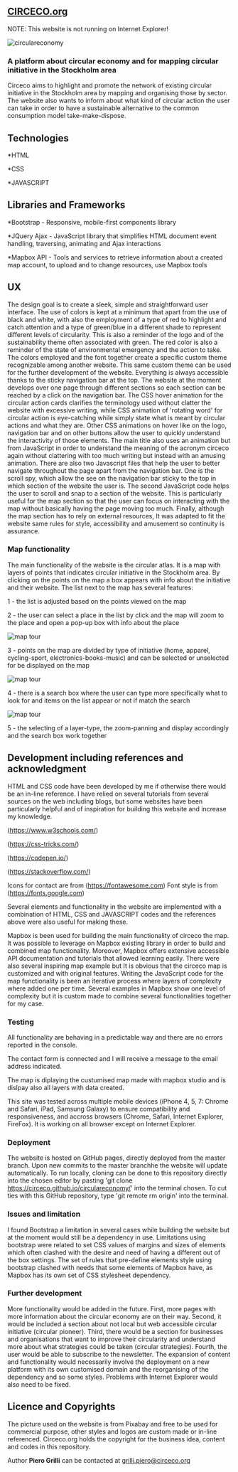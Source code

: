 ## [CIRCECO.org](https://circeco.github.io/circulareconomy/)

NOTE: This website is not running on Internet Explorer!  

![circulareconomy](https://circeco.github.io/circulareconomy/assets/img/demo/home_page.jpg)

### A platform about circular economy and for mapping circular initiative in the Stockholm area
Circeco aims to highlight and promote the network of existing circular initiative in the Stockholm area by mapping and organising those by sector. The website also wants to inform about what kind of circular action the user can take in order to have a sustainable alternative to the common consumption model take-make-dispose. 

## Technologies 

*HTML

*CSS 

*JAVASCRIPT

## Libraries and Frameworks 

*Bootstrap - Responsive, mobile-first components library 

*JQuery Ajax - JavaScript library that simplifies HTML document event handling, traversing, animating and Ajax interactions 

*Mapbox API - Tools and services to retrieve information about a created map account, to upload and to change resources, use Mapbox tools


## UX
The design goal is to create a sleek, simple and straightforward user interface. The use of colors is kept at a minimum that apart from the use of black and white, with also the employment of a type of red to highlight and catch attention and a type of green/blue in a different shade to represent different levels of circularity. This is also a reminder of the logo and of the sustainability theme often associated with green. The red color is also a reminder of the state of environmental emergency and the action to take. The colors employed and the font together create a specific custom theme recognizable among another website. This same custom theme can be used for the further development of the website. 
Everything is always accessible thanks to the sticky navigation bar at the top. The website at the moment develops over one page through different sections so each section can be reached by a click on the navigation bar. 
The CSS hover animation for the circular action cards clarifies the terminology used without clatter the website with excessive writing, while CSS animation of 'rotating word' for circular action is eye-catching while simply state what is meant by circular actions and what they are. Other CSS animations on hover like on the logo, navigation bar and on other buttons allow the user to quickly understand the interactivity of those elements. 
The main title also uses an animation but from JavaScript in order to understand the meaning of the acronym circeco again without clattering with too much writing but instead with an amusing animation. There are also two Javascript files that help the user to better navigate throughout the page apart from the navigation bar. One is the scroll spy, which allow the see on the navigation bar sticky to the top in which section of the website the user is. The second JavaScript code helps the user to scroll and snap to a section of the website. This is particularly useful for the map section so that the user can focus on interacting with the map without basically having the page moving too much. 
Finally, although the map section has to rely on external resources, It was adapted to fit the website same rules for style, accessibility and amusement so continuity is assurance. 

### Map functionality

The main functionality of the website is the circular atlas. It is a map with layers of points that indicates circular initiative in the Stockholm area. By clicking on the points on the map a box appears with info about the initiative and their website. The list next to the map has several features: 

1 - the list is adjusted based on the points viewed on the map 

2 - the user can select a place in the list by click and the map will zoom to the place and open a pop-up box with info about the place

![map tour](https://circeco.github.io/circulareconomy/assets/img/demo/map-click.gif)

3 - points on the map are divided by type of initiative (home, apparel, cycling-sport, electronics-books-music) and can be selected or unselected for be displayed on the map 

![map tour](https://circeco.github.io/circulareconomy/assets/img/demo/map-list.gif)

4 - there is a search box where the user can type more specifically what to look for and items on the list appear or not if match the search

![map tour](https://circeco.github.io/circulareconomy/assets/img/demo/map-search.gif)

5 - the selecting of a layer-type, the zoom-panning and display accordingly and the search box work together 


## Development including references and acknowledgment 
HTML and CSS code have been developed by me if otherwise there would be an in-line reference. I have relied on several tutorials from several sources on the web including blogs, but some websites have been particularly helpful and of inspiration for building this website and increase my knowledge. 

(https://www.w3schools.com/) 

(https://css-tricks.com/)

(https://codepen.io/)

(https://stackoverflow.com/)

Icons for contact are from (https://fontawesome.com)
Font style is from (https://fonts.google.com)

Several elements and functionality in the website are implemented with a combination of HTML, CSS and JAVASCRIPT codes and the references above were also useful for making these. 

Mapbox is been used for building the main functionality of circeco the map. It was possible to leverage on Mapbox existing library in order to build and combined map functionality. Moreover, Mapbox offers extensive accessible API documentation and tutorials that allowed learning easily. There were also several inspiring map example but It is obvious that the circeco map is customized and with original features. Writing the JavaScript code for the map functionality is been an iterative process where layers of complexity where added one per time. Several examples in Mapbox show one level of complexity but it is custom made to combine several functionalities together for my case. 

### Testing

All functionality are behaving in a predictable way and there are no errors reported in the console. 

The contact form is connected and I will receive a message to the email address indicated. 

The map is diplaying the custumised map made with mapbox studio and is dislpay also all layers with data created. 

This site was tested across multiple mobile devices (iPhone 4, 5, 7: Chrome and Safari, iPad, Samsung Galaxy) to ensure compatibility and responsiveness, and accross browsers (Chrome, Safari, Internet Explorer, FireFox). It is working on all browser except on Internet Explorer. 


### Deployment 
The website is hosted on GitHub pages, directly deployed from the master branch. Upon new commits to the master branchhe the website will update automatically. To run locally, cloning can be done to this repository directly into the chosen editor by pasting 'git clone https://circeco.github.io/circulareconomy/' into the terminal chosen. To cut ties with this GitHub repository, type 'git remote rm origin' into the terminal.

### Issues and limitation
I found Bootstrap a limitation in several cases while building the website but at the moment would still be a dependency in use. 
Limitations using bootstrap were related to set CSS values of margins and sizes of elements which often clashed with the desire and need of having a different out of the box settings. The set of rules that pre-define elements style using bootstrap clashed with needs that some elements of Mapbox have, as Mapbox has its own set of CSS stylesheet dependency. 


### Further development 
More functionality would be added in the future. First, more pages with more information about the circular economy are on their way. Second, it would be included a section about not local but web accessible circular initiative (circular pioneer). Third, there would be a section for businesses and organisations that want to improve their circularity and understand more about what strategies could be taken (circular strategies). Fourth, the user would be able to subscribe to the newsletter. The expansion of content and functionality would necessarily involve the deployment on a new platform with its own customised domain and the reorganising of the dependency and so some styles. Problems with Internet Explorer would also need to be fixed. 


## Licence and Copyrights 
The picture used on the website is from Pixabay and free to be used for commercial purpose, other styles and logos are custom made or in-line referenced. 
Circeco.org holds the copyright for the business idea, content and codes in this repository. 

Author **Piero Grilli** can be contacted at grilli.piero@circeco.org
